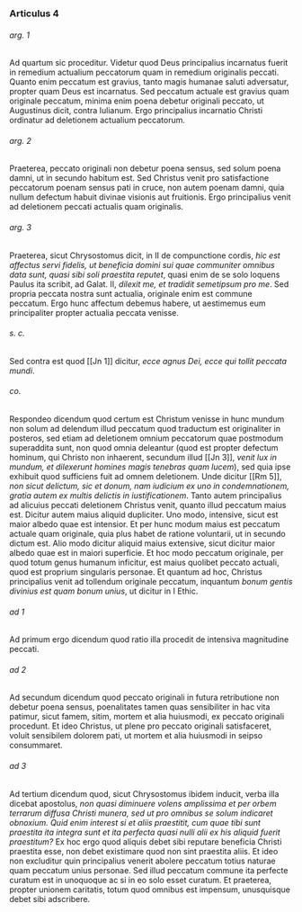 ### Articulus 4

###### arg. 1
Ad quartum sic proceditur. Videtur quod Deus principalius incarnatus fuerit in remedium actualium peccatorum quam in remedium originalis peccati. Quanto enim peccatum est gravius, tanto magis humanae saluti adversatur, propter quam Deus est incarnatus. Sed peccatum actuale est gravius quam originale peccatum, minima enim poena debetur originali peccato, ut Augustinus dicit, contra Iulianum. Ergo principalius incarnatio Christi ordinatur ad deletionem actualium peccatorum.

###### arg. 2
Praeterea, peccato originali non debetur poena sensus, sed solum poena damni, ut in secundo habitum est. Sed Christus venit pro satisfactione peccatorum poenam sensus pati in cruce, non autem poenam damni, quia nullum defectum habuit divinae visionis aut fruitionis. Ergo principalius venit ad deletionem peccati actualis quam originalis.

###### arg. 3
Praeterea, sicut Chrysostomus dicit, in II de compunctione cordis, *hic est affectus servi fidelis, ut beneficia domini sui quae communiter omnibus data sunt, quasi sibi soli praestita reputet*, quasi enim de se solo loquens Paulus ita scribit, ad Galat. II, *dilexit me, et tradidit semetipsum pro me*. Sed propria peccata nostra sunt actualia, originale enim est commune peccatum. Ergo hunc affectum debemus habere, ut aestimemus eum principaliter propter actualia peccata venisse.

###### s. c.
Sed contra est quod [[Jn 1]] dicitur, *ecce agnus Dei, ecce qui tollit peccata mundi*.

###### co.
Respondeo dicendum quod certum est Christum venisse in hunc mundum non solum ad delendum illud peccatum quod traductum est originaliter in posteros, sed etiam ad deletionem omnium peccatorum quae postmodum superaddita sunt, non quod omnia deleantur (quod est propter defectum hominum, qui Christo non inhaerent, secundum illud [[Jn 3]], *venit lux in mundum, et dilexerunt homines magis tenebras quam lucem*), sed quia ipse exhibuit quod sufficiens fuit ad omnem deletionem. Unde dicitur [[Rm 5]], *non sicut delictum, sic et donum, nam iudicium ex uno in condemnationem, gratia autem ex multis delictis in iustificationem*. Tanto autem principalius ad alicuius peccati deletionem Christus venit, quanto illud peccatum maius est. Dicitur autem maius aliquid dupliciter. Uno modo, intensive, sicut est maior albedo quae est intensior. Et per hunc modum maius est peccatum actuale quam originale, quia plus habet de ratione voluntarii, ut in secundo dictum est. Alio modo dicitur aliquid maius extensive, sicut dicitur maior albedo quae est in maiori superficie. Et hoc modo peccatum originale, per quod totum genus humanum inficitur, est maius quolibet peccato actuali, quod est proprium singularis personae. Et quantum ad hoc, Christus principalius venit ad tollendum originale peccatum, inquantum *bonum gentis divinius est quam bonum unius*, ut dicitur in I Ethic.

###### ad 1
Ad primum ergo dicendum quod ratio illa procedit de intensiva magnitudine peccati.

###### ad 2
Ad secundum dicendum quod peccato originali in futura retributione non debetur poena sensus, poenalitates tamen quas sensibiliter in hac vita patimur, sicut famem, sitim, mortem et alia huiusmodi, ex peccato originali procedunt. Et ideo Christus, ut plene pro peccato originali satisfaceret, voluit sensibilem dolorem pati, ut mortem et alia huiusmodi in seipso consummaret.

###### ad 3
Ad tertium dicendum quod, sicut Chrysostomus ibidem inducit, verba illa dicebat apostolus, *non quasi diminuere volens amplissima et per orbem terrarum diffusa Christi munera, sed ut pro omnibus se solum indicaret obnoxium. Quid enim interest si et aliis praestitit, cum quae tibi sunt praestita ita integra sunt et ita perfecta quasi nulli alii ex his aliquid fuerit praestitum?* Ex hoc ergo quod aliquis debet sibi reputare beneficia Christi praestita esse, non debet existimare quod non sint praestita aliis. Et ideo non excluditur quin principalius venerit abolere peccatum totius naturae quam peccatum unius personae. Sed illud peccatum commune ita perfecte curatum est in unoquoque ac si in eo solo esset curatum. Et praeterea, propter unionem caritatis, totum quod omnibus est impensum, unusquisque debet sibi adscribere.

